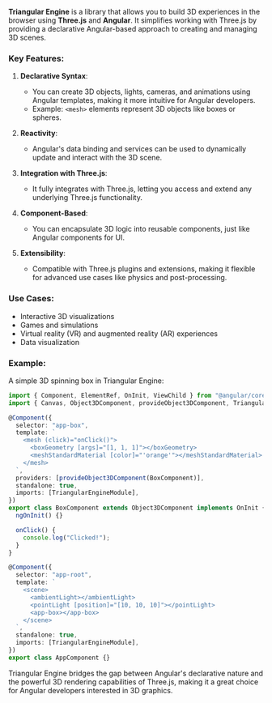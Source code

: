**Triangular Engine** is a library that allows you to build 3D experiences in the browser using **Three.js** and **Angular**. It simplifies working with Three.js by providing a declarative Angular-based approach to creating and managing 3D scenes.

### Key Features:

1. **Declarative Syntax**:

   - You can create 3D objects, lights, cameras, and animations using Angular templates, making it more intuitive for Angular developers.
   - Example: `<mesh>` elements represent 3D objects like boxes or spheres.

2. **Reactivity**:

   - Angular's data binding and services can be used to dynamically update and interact with the 3D scene.

3. **Integration with Three.js**:

   - It fully integrates with Three.js, letting you access and extend any underlying Three.js functionality.

4. **Component-Based**:

   - You can encapsulate 3D logic into reusable components, just like Angular components for UI.

5. **Extensibility**:
   - Compatible with Three.js plugins and extensions, making it flexible for advanced use cases like physics and post-processing.

### Use Cases:

- Interactive 3D visualizations
- Games and simulations
- Virtual reality (VR) and augmented reality (AR) experiences
- Data visualization

### Example:

A simple 3D spinning box in Triangular Engine:

```typescript
import { Component, ElementRef, OnInit, ViewChild } from "@angular/core";
import { Canvas, Object3DComponent, provideObject3DComponent, TriangularEngineModule } from "@daxur-studios/triangular-engine";

@Component({
  selector: "app-box",
  template: `
    <mesh (click)="onClick()">
      <boxGeometry [args]="[1, 1, 1]"></boxGeometry>
      <meshStandardMaterial [color]="'orange'"></meshStandardMaterial>
    </mesh>
  `,
  providers: [provideObject3DComponent(BoxComponent)],
  standalone: true,
  imports: [TriangularEngineModule],
})
export class BoxComponent extends Object3DComponent implements OnInit {
  ngOnInit() {}

  onClick() {
    console.log("Clicked!");
  }
}

@Component({
  selector: "app-root",
  template: `
    <scene>
      <ambientLight></ambientLight>
      <pointLight [position]="[10, 10, 10]"></pointLight>
      <app-box></app-box>
    </scene>
  `,
  standalone: true,
  imports: [TriangularEngineModule],
})
export class AppComponent {}
```

Triangular Engine bridges the gap between Angular's declarative nature and the powerful 3D rendering capabilities of Three.js, making it a great choice for Angular developers interested in 3D graphics.

